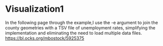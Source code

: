 # Visualization1
In the following page through the example,I use the -e argument to join the county geometries with a TSV file of unemployment rates, simplifying the implementation and eliminating the need to load multiple data files.
https://bl.ocks.org/mbostock/5925375  
